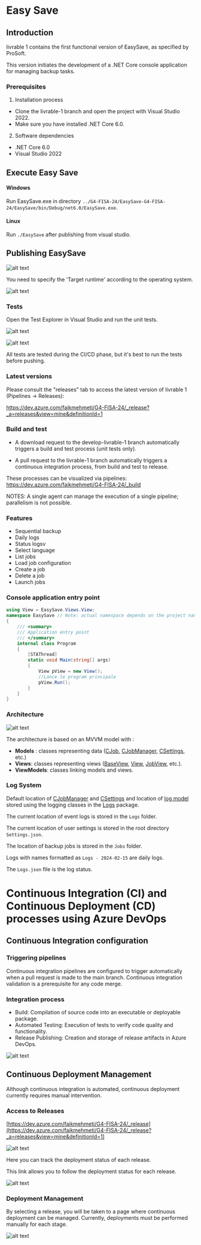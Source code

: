 # Easy Save

## Introduction 

livrable 1 contains the first functional version of EasySave, as specified by ProSoft. 

This version initiates the development of a .NET Core console application for managing backup tasks.

### Prerequisites

1.	Installation process

* Clone the livrable-1 branch and open the project with Visual Studio 2022. 
* Make sure you have installed .NET Core 6.0.

2.	Software dependencies

* .NET Core 6.0
* Visual Studio 2022

## Execute Easy Save
#### Windows
Run EasySave.exe in directory ``../G4-FISA-24/EasySave-G4-FISA-24/EasySave/bin/Debug/net6.0/EasySave.exe``.

#### Linux
Run ``./EasySave`` after publishing from visual studio.

## Publishing EasySave
![alt text](images/image.png)

You need to specify the 'Target runtime' according to the operating system.

![alt text](images/image-1.png)

### Tests

Open the Test Explorer in Visual Studio and run the unit tests.

![alt text](images/image-2.png)

![alt text](images/image-3.png)

All tests are tested during the CI/CD phase, but it's best to run the tests before pushing.

### Latest versions

Please consult the "releases" tab to access the latest version of livrable 1 (Pipelines -> Releases):

https://dev.azure.com/faikmehmeti/G4-FISA-24/_release?_a=releases&view=mine&definitionId=1

### Build and test

* A download request to the develop-livrable-1 branch automatically triggers a build and test process (unit tests only).

* A pull request to the livrable-1 branch automatically triggers a continuous integration process, from build and test to release.

These processes can be visualized via pipelines: https://dev.azure.com/faikmehmeti/G4-FISA-24/_build

NOTES: A single agent can manage the execution of a single pipeline; parallelism is not possible.

### Features
- Sequential backup
- Daily logs
- Status logsv
- Select language
- List jobs
- Load job configuration
- Create a job
- Delete a job
- Launch jobs

### Console application entry point

``` csharp
using View = EasySave.Views.View;
namespace EasySave // Note: actual namespace depends on the project name.
{
    /// <summary>
    /// Application entry point
    /// </summary>
    internal class Program
    {
        [STAThread]
        static void Main(string[] args)
        {
            View pView = new View();
            //Lance le program principale
            pView.Run();
        }
    }
}
```

### Architecture

![alt text](images/package.png)

 The architecture is based on an MVVM model with :

- **Models** : classes representing data ([CJob](https://charifmah.github.io/EasySaveWiki/api/Models.Backup.CJob.html), [CJobManager](https://charifmah.github.io/EasySaveWiki/api/Models.Backup.CJobManager.html), [CSettings](https://charifmah.github.io/EasySaveWiki/api/Models.CSettings.html), etc.)
- **Views**: classes representing views ([BaseView](https://charifmah.github.io/EasySaveWiki/api/EasySave.Views.BaseView.html), [View](https://charifmah.github.io/EasySaveWiki/api/EasySave.Views.View.html), [JobView](https://charifmah.github.io/EasySaveWiki/api/EasySave.Views.JobView.html), etc.).
- **ViewModels**: classes linking models and views.

### Log System

Default location of [CJobManager](https://charifmah.github.io/EasySaveWiki/api/Models.Backup.CJobManager.html) and [CSettings](https://charifmah.github.io/EasySaveWiki/api/Models.Backup.CJobManager.html) and location of [log model](https://charifmah.github.io/EasySaveWiki/api/LogsModels.html) stored using the logging classes in the [Logs](https://charifmah.github.io/EasySaveWiki/api/LogsModels.html) package.

The current location of event logs is stored in the ``Logs`` folder.

The current location of user settings is stored in the root directory ``Settings.json``.

The location of backup jobs is stored in the ``Jobs`` folder.

Logs with names formatted as ``Logs - 2024-02-15`` are daily logs.

The ``Logs.json`` file is the log status.

# Continuous Integration (CI) and Continuous Deployment (CD) processes using Azure DevOps

## Continuous Integration configuration

### Triggering pipelines
Continuous integration pipelines are configured to trigger automatically when a pull request is made to the main branch. Continuous integration validation is a prerequisite for any code merge.

### Integration process

- Build: Compilation of source code into an executable or deployable package.
- Automated Testing: Execution of tests to verify code quality and functionality.
- Release Publishing: Creation and storage of release artifacts in Azure DevOps.

![alt text](images/integration-process.png)

## Continuous Deployment Management

Although continuous integration is automated, continuous deployment currently requires manual intervention.

### Access to Releases

[https://dev.azure.com/faikmehmeti/G4-FISA-24/_release](https://dev.azure.com/faikmehmeti/G4-FISA-24/_release?_a=releases&view=mine&definitionId=1)

![alt text](images/releases-access.png)

Here you can track the deployment status of each release.

This link allows you to follow the deployment status for each release.

![alt text](images/releases-access2.png)

### Deployment Management

By selecting a release, you will be taken to a page where continuous deployment can be managed. Currently, deployments must be performed manually for each stage.

![alt text](images/deployment.png)
